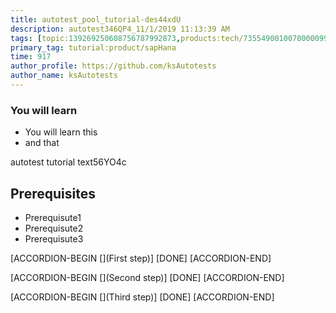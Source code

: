 ```yaml
---
title: autotest_pool_tutorial-des44xdU
description: autotest346QP4_11/1/2019 11:13:39 AM
tags: [topic:139269250608756787992873,products:tech/73554900100700000996,tutorial:experience/advanced]
primary_tag: tutorial:product/sapHana
time: 917
author_profile: https://github.com/ksAutotests
author_name: ksAutotests
---
```

### You will learn
- You will learn this
- and that

autotest tutorial text56YO4c

## Prerequisites
- Prerequisute1
- Prerequisute2
- Prerequisute3

[ACCORDION-BEGIN [](First step)]
[DONE]
[ACCORDION-END]

[ACCORDION-BEGIN [](Second step)]
[DONE]
[ACCORDION-END]

[ACCORDION-BEGIN [](Third step)]
[DONE]
[ACCORDION-END]

